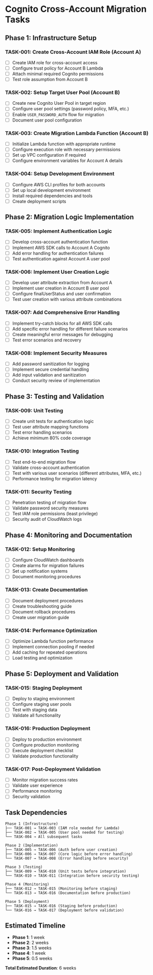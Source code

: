 # Cognito Cross-Account Migration Tasks

## Phase 1: Infrastructure Setup

### TASK-001: Create Cross-Account IAM Role (Account A)
- [ ] Create IAM role for cross-account access
- [ ] Configure trust policy for Account B Lambda
- [ ] Attach minimal required Cognito permissions
- [ ] Test role assumption from Account B

### TASK-002: Setup Target User Pool (Account B)
- [ ] Create new Cognito User Pool in target region
- [ ] Configure user pool settings (password policy, MFA, etc.)
- [ ] Enable `USER_PASSWORD_AUTH` flow for migration
- [ ] Document user pool configuration

### TASK-003: Create Migration Lambda Function (Account B)
- [ ] Initialize Lambda function with appropriate runtime
- [ ] Configure execution role with necessary permissions
- [ ] Set up VPC configuration if required
- [ ] Configure environment variables for Account A details

### TASK-004: Setup Development Environment
- [ ] Configure AWS CLI profiles for both accounts
- [ ] Set up local development environment
- [ ] Install required dependencies and tools
- [ ] Create deployment scripts

## Phase 2: Migration Logic Implementation

### TASK-005: Implement Authentication Logic
- [ ] Develop cross-account authentication function
- [ ] Implement AWS SDK calls to Account A Cognito
- [ ] Add error handling for authentication failures
- [ ] Test authentication against Account A user pool

### TASK-006: Implement User Creation Logic
- [ ] Develop user attribute extraction from Account A
- [ ] Implement user creation in Account B user pool
- [ ] Configure finalUserStatus and user confirmation
- [ ] Test user creation with various attribute combinations

### TASK-007: Add Comprehensive Error Handling
- [ ] Implement try-catch blocks for all AWS SDK calls
- [ ] Add specific error handling for different failure scenarios
- [ ] Create meaningful error messages for debugging
- [ ] Test error scenarios and recovery

### TASK-008: Implement Security Measures
- [ ] Add password sanitization for logging
- [ ] Implement secure credential handling
- [ ] Add input validation and sanitization
- [ ] Conduct security review of implementation

## Phase 3: Testing and Validation

### TASK-009: Unit Testing
- [ ] Create unit tests for authentication logic
- [ ] Test user attribute mapping functions
- [ ] Test error handling scenarios
- [ ] Achieve minimum 80% code coverage

### TASK-010: Integration Testing
- [ ] Test end-to-end migration flow
- [ ] Validate cross-account authentication
- [ ] Test with various user scenarios (different attributes, MFA, etc.)
- [ ] Performance testing for migration latency

### TASK-011: Security Testing
- [ ] Penetration testing of migration flow
- [ ] Validate password security measures
- [ ] Test IAM role permissions (least privilege)
- [ ] Security audit of CloudWatch logs

## Phase 4: Monitoring and Documentation

### TASK-012: Setup Monitoring
- [ ] Configure CloudWatch dashboards
- [ ] Create alarms for migration failures
- [ ] Set up notification systems
- [ ] Document monitoring procedures

### TASK-013: Create Documentation
- [ ] Document deployment procedures
- [ ] Create troubleshooting guide
- [ ] Document rollback procedures
- [ ] Create user migration guide

### TASK-014: Performance Optimization
- [ ] Optimize Lambda function performance
- [ ] Implement connection pooling if needed
- [ ] Add caching for repeated operations
- [ ] Load testing and optimization

## Phase 5: Deployment and Validation

### TASK-015: Staging Deployment
- [ ] Deploy to staging environment
- [ ] Configure staging user pools
- [ ] Test with staging data
- [ ] Validate all functionality

### TASK-016: Production Deployment
- [ ] Deploy to production environment
- [ ] Configure production monitoring
- [ ] Execute deployment checklist
- [ ] Validate production functionality

### TASK-017: Post-Deployment Validation
- [ ] Monitor migration success rates
- [ ] Validate user experience
- [ ] Performance monitoring
- [ ] Security validation

## Task Dependencies

```
Phase 1 (Infrastructure)
├── TASK-001 → TASK-003 (IAM role needed for Lambda)
├── TASK-002 → TASK-005 (User pool needed for testing)
└── TASK-004 → All subsequent tasks

Phase 2 (Implementation)
├── TASK-005 → TASK-006 (Auth before user creation)
├── TASK-006 → TASK-007 (Core logic before error handling)
└── TASK-007 → TASK-008 (Error handling before security)

Phase 3 (Testing)
├── TASK-009 → TASK-010 (Unit tests before integration)
└── TASK-010 → TASK-011 (Integration before security testing)

Phase 4 (Monitoring)
├── TASK-012 → TASK-015 (Monitoring before staging)
└── TASK-013 → TASK-016 (Documentation before production)

Phase 5 (Deployment)
├── TASK-015 → TASK-016 (Staging before production)
└── TASK-016 → TASK-017 (Deployment before validation)
```

## Estimated Timeline

- **Phase 1**: 1 week
- **Phase 2**: 2 weeks  
- **Phase 3**: 1.5 weeks
- **Phase 4**: 1 week
- **Phase 5**: 0.5 weeks

**Total Estimated Duration**: 6 weeks